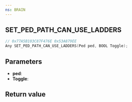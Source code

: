 ```yaml
---
ns: BRAIN
---
```

## SET_PED_PATH_CAN_USE_LADDERS

```c
// 0x77A5B103C87F476E 0x53A879EE
Any SET_PED_PATH_CAN_USE_LADDERS(Ped ped, BOOL Toggle);
```


## Parameters
* **ped**: 
* **Toggle**: 

## Return value
